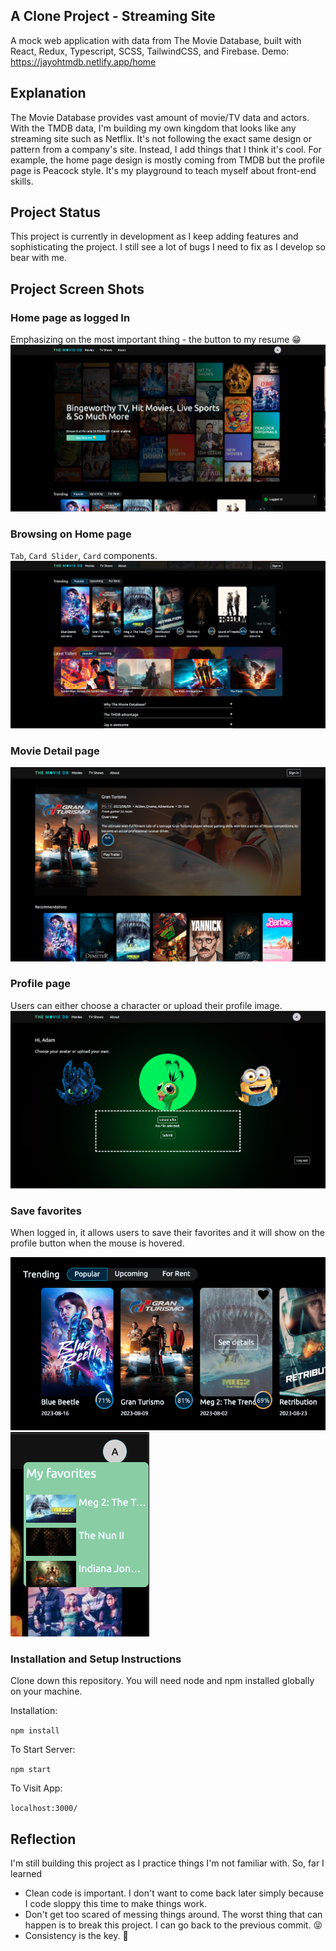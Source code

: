 ## A Clone Project - Streaming Site

A mock web application with data from The Movie Database, built with React, Redux, Typescript, SCSS, TailwindCSS, and Firebase.
Demo: https://jayohtmdb.netlify.app/home 

## Explanation
The Movie Database provides vast amount of movie/TV data and actors. With the TMDB data, I'm building my own kingdom that looks like any streaming site such as Netflix. It's not following the exact same design or pattern from a company's site. Instead, I add things that I think it's cool. For example, the home page design is mostly coming from TMDB but the profile page is Peacock style. It's my playground to teach myself about front-end skills. 

## Project Status

This project is currently in development as I keep adding features and sophisticating the project. I still see a lot of bugs I need to fix as I develop so bear with me.

## Project Screen Shots
### Home page as logged In
Emphasizing on the most important thing - the button to my resume 😁
<img src='./src/assets/images/home-screen.png' alt='home-screen'>

### Browsing on Home page
`Tab`, `Card Slider`, `Card` components.
<img src='./src/assets/images/card-slider.png' alt='card-slider'>

### Movie Detail page
<img src='./src/assets/images/movie-detail-page.png' alt='movie-detail-page'>

### Profile page
Users can either choose a character or upload their profile image.
<img src='./src/assets/images/profile.png' alt='movie-detail-page'>

### Save favorites
When logged in, it allows users to save their favorites and it will show on the profile button when the mouse is hovered. 

<img src='./src/assets/images/fav.png' alt='movie-detail-page'>
<img src='./src/assets/images/tooltip.png' alt='movie-detail-page'>

### Installation and Setup Instructions

Clone down this repository. You will need node and npm installed globally on your machine.

Installation:

`npm install`

To Start Server:

`npm start`

To Visit App:

`localhost:3000/`


## Reflection

I'm still building this project as I practice things I'm not familiar with. So, far I learned
- Clean code is important. I don't want to come back later simply because I code sloppy this time to make things work. 
- Don't get too scared of messing things around. The worst thing that can happen is to break this project. I can go back to the previous commit. 😝
- Consistency is the key. 💪